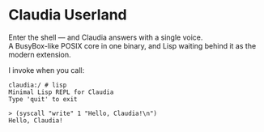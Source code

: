 # Claudia Userland
Enter the shell — and Claudia answers with a single voice.  
A BusyBox-like POSIX core in one binary, and Lisp waiting behind it as the modern extension.

I invoke when you call:
```
claudia:/ # lisp
Minimal Lisp REPL for Claudia
Type 'quit' to exit

> (syscall "write" 1 "Hello, Claudia!\n")
Hello, Claudia!
```
